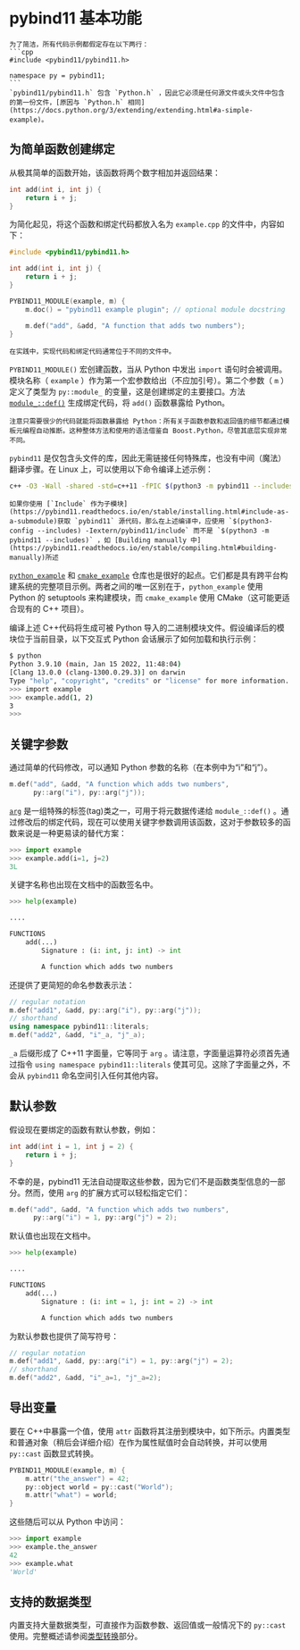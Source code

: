 # pybind11 基本功能

````{note}
为了简洁，所有代码示例都假定存在以下两行：
```cpp
#include <pybind11/pybind11.h>

namespace py = pybind11;
```
`pybind11/pybind11.h` 包含 `Python.h` ，因此它必须是任何源文件或头文件中包含的第一份文件，[原因与 `Python.h` 相同](https://docs.python.org/3/extending/extending.html#a-simple-example)。
````

## 为简单函数创建绑定

从极其简单的函数开始，该函数将两个数字相加并返回结果：
```cpp
int add(int i, int j) {
    return i + j;
}
```

为简化起见，将这个函数和绑定代码都放入名为 `example.cpp` 的文件中，内容如下：
```cpp
#include <pybind11/pybind11.h>

int add(int i, int j) {
    return i + j;
}

PYBIND11_MODULE(example, m) {
    m.doc() = "pybind11 example plugin"; // optional module docstring

    m.def("add", &add, "A function that adds two numbers");
}
```
```{tip}
在实践中，实现代码和绑定代码通常位于不同的文件中。
```

`PYBIND11_MODULE()` 宏创建函数，当从 Python 中发出 `import` 语句时会被调用。模块名称（ `example` ）作为第一个宏参数给出（不应加引号）。第二个参数（ `m` ）定义了类型为 `py::module_` 的变量，这是创建绑定的主要接口。方法 [`module_::def()`](https://pybind11.readthedocs.io/en/stable/reference.html#_CPPv4I0DpEN7module_3defER7module_PKcRR4FuncDpRK5Extra) 生成绑定代码，将 `add()` 函数暴露给 Python。

```{note}
注意只需要很少的代码就能将函数暴露给 Python：所有关于函数参数和返回值的细节都通过模板元编程自动推断。这种整体方法和使用的语法借鉴自 Boost.Python，尽管其底层实现非常不同。
```

`pybind11` 是仅包含头文件的库，因此无需链接任何特殊库，也没有中间（魔法）翻译步骤。在 Linux 上，可以使用以下命令编译上述示例：
```bash
c++ -O3 -Wall -shared -std=c++11 -fPIC $(python3 -m pybind11 --includes) example.cpp -o example$(python3 -m pybind11 --extension-suffix)
```

```{note}
如果你使用 [`Include` 作为子模块](https://pybind11.readthedocs.io/en/stable/installing.html#include-as-a-submodule)获取 `pybind11` 源代码，那么在上述编译中，应使用 `$(python3-config --includes) -Iextern/pybind11/include` 而不是 `$(python3 -m pybind11 --includes)` ，如 [Building manually 中](https://pybind11.readthedocs.io/en/stable/compiling.html#building-manually)所述
```

[`python_example`](https://github.com/pybind/python_example) 和 [`cmake_example`](https://github.com/pybind/cmake_example) 仓库也是很好的起点。它们都是具有跨平台构建系统的完整项目示例。两者之间的唯一区别在于，`python_example` 使用 Python 的 setuptools 来构建模块，而 `cmake_example` 使用 CMake（这可能更适合现有的 C++ 项目）。

编译上述 C++代码将生成可被 Python 导入的二进制模块文件。假设编译后的模块位于当前目录，以下交互式 Python 会话展示了如何加载和执行示例：

```bash
$ python
Python 3.9.10 (main, Jan 15 2022, 11:48:04)
[Clang 13.0.0 (clang-1300.0.29.3)] on darwin
Type "help", "copyright", "credits" or "license" for more information.
>>> import example
>>> example.add(1, 2)
3
>>>
```

## 关键字参数

通过简单的代码修改，可以通知 Python 参数的名称（在本例中为“i”和“j”）。

```cpp
m.def("add", &add, "A function which adds two numbers",
      py::arg("i"), py::arg("j"));
```

[`arg`](https://pybind11.readthedocs.io/en/stable/reference.html#_CPPv43arg) 是一组特殊的标签(tag)类之一，可用于将元数据传递给 `module_::def()` 。通过修改后的绑定代码，现在可以使用关键字参数调用该函数，这对于参数较多的函数来说是一种更易读的替代方案：

```python
>>> import example
>>> example.add(i=1, j=2)
3L
```

关键字名称也出现在文档中的函数签名中。

```python
>>> help(example)

....

FUNCTIONS
    add(...)
        Signature : (i: int, j: int) -> int

        A function which adds two numbers
```

还提供了更简短的命名参数表示法：

```cpp
// regular notation
m.def("add1", &add, py::arg("i"), py::arg("j"));
// shorthand
using namespace pybind11::literals;
m.def("add2", &add, "i"_a, "j"_a);
```

`_a` 后缀形成了 C++11 字面量，它等同于 `arg` 。请注意，字面量运算符必须首先通过指令 `using namespace pybind11::literals` 使其可见。这除了字面量之外，不会从 `pybind11` 命名空间引入任何其他内容。

## 默认参数

假设现在要绑定的函数有默认参数，例如：

```cpp
int add(int i = 1, int j = 2) {
    return i + j;
}
```

不幸的是，pybind11 无法自动提取这些参数，因为它们不是函数类型信息的一部分。然而，使用 `arg` 的扩展方式可以轻松指定它们：

```cpp
m.def("add", &add, "A function which adds two numbers",
      py::arg("i") = 1, py::arg("j") = 2);
```

默认值也出现在文档中。

```python
>>> help(example)

....

FUNCTIONS
    add(...)
        Signature : (i: int = 1, j: int = 2) -> int

        A function which adds two numbers
```

为默认参数也提供了简写符号：

```cpp
// regular notation
m.def("add1", &add, py::arg("i") = 1, py::arg("j") = 2);
// shorthand
m.def("add2", &add, "i"_a=1, "j"_a=2);
```

## 导出变量

要在 C++中暴露一个值，使用 `attr` 函数将其注册到模块中，如下所示。内置类型和普通对象（稍后会详细介绍）在作为属性赋值时会自动转换，并可以使用 `py::cast` 函数显式转换。

```cpp
PYBIND11_MODULE(example, m) {
    m.attr("the_answer") = 42;
    py::object world = py::cast("World");
    m.attr("what") = world;
}
```

这些随后可以从 Python 中访问：

```python
>>> import example
>>> example.the_answer
42
>>> example.what
'World'
```

## 支持的数据类型

内置支持大量数据类型，可直接作为函数参数、返回值或一般情况下的 `py::cast` 使用。完整概述请参阅[类型转换](https://pybind11.readthedocs.io/en/stable/advanced/cast/index.html)部分。

